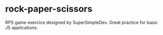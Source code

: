 # rock-paper-scissors

RPS game exercice designed by SuperSimpleDev. Great practice for basic JS applications.
